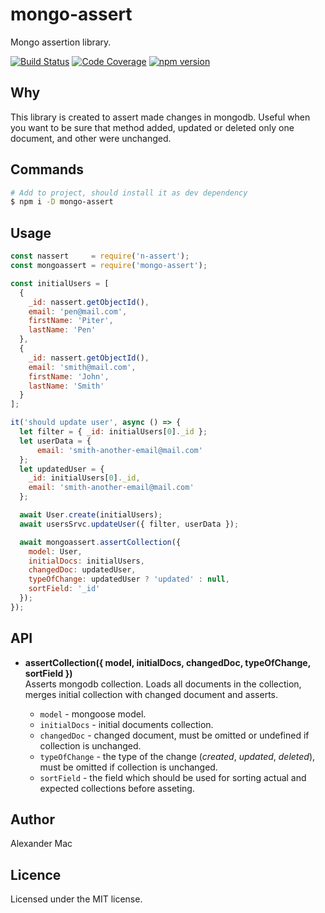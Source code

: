 # mongo-assert

Mongo assertion library.

[![Build Status](https://travis-ci.org/AlexanderMac/mongo-assert.svg?branch=master)](https://travis-ci.org/AlexanderMac/mongo-assert)
[![Code Coverage](https://codecov.io/gh/AlexanderMac/mongo-assert/branch/master/graph/badge.svg)](https://codecov.io/gh/AlexanderMac/mongo-assert)
[![npm version](https://badge.fury.io/js/mongo-assert.svg)](https://badge.fury.io/js/mongo-assert)

## Why
This library is created to assert made changes in mongodb. Useful when you want to be sure that method added, updated or deleted only one document, and other were unchanged.

## Commands
```bash
# Add to project, should install it as dev dependency
$ npm i -D mongo-assert
```

## Usage
```js
const nassert     = require('n-assert');
const mongoassert = require('mongo-assert');

const initialUsers = [
  {
    _id: nassert.getObjectId(),
    email: 'pen@mail.com',
    firstName: 'Piter',
    lastName: 'Pen'
  },
  {
    _id: nassert.getObjectId(),
    email: 'smith@mail.com',
    firstName: 'John',
    lastName: 'Smith'
  }
];

it('should update user', async () => {
  let filter = { _id: initialUsers[0]._id };
  let userData = {
      email: 'smith-another-email@mail.com'
  };
  let updatedUser = {
    _id: initialUsers[0]._id,
    email: 'smith-another-email@mail.com'
  };

  await User.create(initialUsers);
  await usersSrvc.updateUser({ filter, userData });

  await mongoassert.assertCollection({
    model: User,
    initialDocs: initialUsers,
    changedDoc: updatedUser,
    typeOfChange: updatedUser ? 'updated' : null,
    sortField: '_id'
  });
});
```

## API
- **assertCollection({ model, initialDocs, changedDoc, typeOfChange, sortField })**<br>
Asserts mongodb collection. Loads all documents in the collection, merges initial collection with changed document and asserts.

  - `model` - mongoose model.
  - `initialDocs` - initial documents collection.
  - `changedDoc` - changed document, must be omitted or undefined if collection is unchanged.
  - `typeOfChange` - the type of the change (_created_, _updated_, _deleted_), must be omitted if collection is unchanged.
  - `sortField` - the field which should be used for sorting actual and expected collections before asseting.

## Author
Alexander Mac

## Licence
Licensed under the MIT license.
